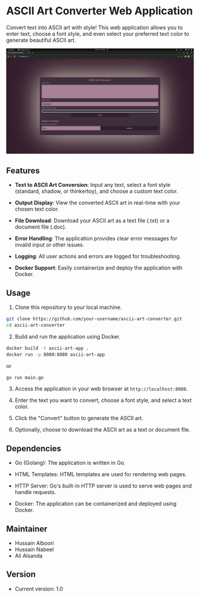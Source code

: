 # ASCII Art Converter Web Application

Convert text into ASCII art with style! This web application allows you to enter text, choose a font style, and even select your preferred text color to generate beautiful ASCII art.

![Screenshot](screenshoot.png)

## Features

- **Text to ASCII Art Conversion**: Input any text, select a font style (standard, shadow, or thinkertoy), and choose a custom text color.

- **Output Display**: View the converted ASCII art in real-time with your chosen text color.

- **File Download**: Download your ASCII art as a text file (.txt) or a document file (.doc).

- **Error Handling**: The application provides clear error messages for invalid input or other issues.

- **Logging**: All user actions and errors are logged for troubleshooting.

- **Docker Support**: Easily containerize and deploy the application with Docker.

## Usage

1. Clone this repository to your local machine.

```bash
git clone https://github.com/your-username/ascii-art-converter.git
cd ascii-art-converter
```

2. Build and run the application using Docker.

```bash
docker build -t ascii-art-app .
docker run -p 8080:8080 ascii-art-app
```
or 
```bash
go run main.go
```

3. Access the application in your web browser at `http://localhost:8080`.

4. Enter the text you want to convert, choose a font style, and select a text color.

5. Click the "Convert" button to generate the ASCII art.

6. Optionally, choose to download the ASCII art as a text or document file.

## Dependencies

- Go (Golang): The application is written in Go.

- HTML Templates: HTML templates are used for rendering web pages.

- HTTP Server: Go's built-in HTTP server is used to serve web pages and handle requests.

- Docker: The application can be containerized and deployed using Docker.

## Maintainer

- Hussain Alboori 
- Hussain Nabeel
- Ali Alsanda

## Version

- Current version: 1.0
